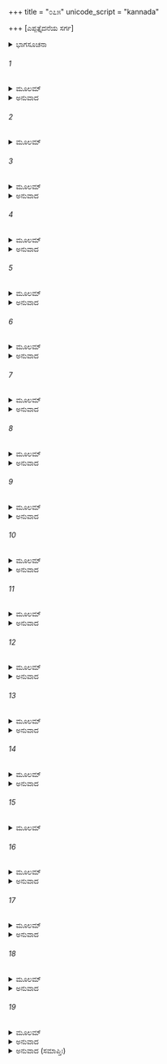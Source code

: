 +++
title = "೦೭೫"
unicode_script = "kannada"

+++
[ಎಪ್ಪತ್ತೈದನೆಯ ಸರ್ಗ]



<details><summary>ಭಾಗಸೂಚನಾ</summary>

ದುಷ್ಕರ್ಮಿಗಳನ್ನು ಹುಡುಕಲು ಪುಷ್ಪಕವಿಮಾನದಿಂದ ರಾಜ್ಯದ ಎಲ್ಲೆಡೆಗಳಲ್ಲಿಯೂ ಶ್ರೀರಾಮನ ಸಂಚಾರ, ಎಲ್ಲೆಡೆ ಸತ್ಕರ್ಮಿಗಳನ್ನೇ ಕಂಡು, ದಕ್ಷಿಣ ದಿಕ್ಕಿನಲ್ಲಿ ಪ್ರಯಾಣ ಮಾಡುತ್ತಾ ಶೂದ್ರತಪಸ್ವಿಯೊಬ್ಬನ ಬಳಿಗೆ ಹೋದುದು
</details>

###### 1


<details><summary>ಮೂಲಮ್</summary>

ನಾರದಸ್ಯ ತು ತದ್ವಾಕ್ಯಂಶ್ರುತ್ವಾಮೃತಮಯಂ ಯಥಾ ।  
ಪ್ರಹರ್ಷಮತುಲಂ ಲೇಭೇ ಲಕ್ಷ್ಮಣಂ ಚೇದಮಬ್ರವೀತ್ ॥
</details>

<details><summary>ಅನುವಾದ</summary>

ನಾರದರ ಅಮೃತಮಯ ಮಾತುಗಳನ್ನು ಕೇಳಿ ಶ್ರೀರಾಮನಿಗೆ ಅಪಾರ ಆನಂದ ಪ್ರಾಪ್ತವಾಗಿ, ಲಕ್ಷ್ಮಣನಲ್ಲಿ ಈ ಪ್ರಕಾರ ಹೇಳಿದನು.॥1॥
</details>

###### 2


<details><summary>ಮೂಲಮ್</summary>

ಗಚ್ಛ ಸೌಮ್ಯ ದ್ವಿಜಶ್ರೇಷ್ಠಂ ಸಮಾಶ್ವಾಸಯ ಸುವ್ರತ ।  
ಬಾಲಸ್ಯ ಚ ಶರೀರಂ ತತ್ತೈಲದ್ರೋಣ್ಯಾಂ ನಿಧಾಪಯ ॥
</details>

###### 3


<details><summary>ಮೂಲಮ್</summary>

ಗಂಧೈಶ್ಚ ಪರಮೋದಾರೈಸ್ತೈಲೈಶ್ಚ ಸುಸುಗಂಧಿಭಿಃ ।  
ಯಥಾ ನ ಕ್ಷೀಯತೇ ಬಾಲಸ್ತಥಾ ಸೌಮ್ಯ ವಿಧೀಯತಾಮ್ ॥
</details>

<details><summary>ಅನುವಾದ</summary>

ಸೌಮ್ಯ ! ಹೋಗು, ಸುವ್ರತನಾದ ಆ ಬ್ರಾಹ್ಮಣನಿಗೆ ಸಾಂತ್ವನಪಡಿಸಿ, ಅವನ ಬಾಲಕನ ಶರೀರವನ್ನು ಉತ್ತಮ ಸುಗಂಧಯುಕ್ತ ಎಣ್ಣೆ ತುಂಬಿದ ಮರದ ದೋಣಿಯಲ್ಲಿ ಮುಳುಗಿಸಿ ಇಡಿಸು. ಅದರಿಂದ ಬಾಲಕನ ಶರೀರ ವಿಕೃತ ಅಥವಾ ನಾಶವಾಗದಂತೆ ವ್ಯವಸ್ಥೆ ಮಾಡು.॥2-3॥
</details>

###### 4


<details><summary>ಮೂಲಮ್</summary>

ಯಥಾ ಶರೀರೋ ಬಾಲಸ್ಯ ಗುಪ್ತಃ ಸನ್ ಶಿಷ್ಟ ಕರ್ಮಣಃ ।  
ವಿಪತ್ತಿಃ ಪರಿಭೇದೋ ವಾ ನ ಭವೇಚ್ಚ ತಥಾ ಕುರು ॥
</details>

<details><summary>ಅನುವಾದ</summary>

ಶುಭಕರ್ಮ ಮಾಡುವ ಈ ಬಾಲಕನ ಶರೀರವು ಸುರಕ್ಷಿತವಾಗಿದ್ದು, ನಾಶವಾಗದಂತೆ ನೋಡಿಕೋ.॥4॥
</details>

###### 5


<details><summary>ಮೂಲಮ್</summary>

ಏವಂ ಸಂದಿಶ್ಯ ಕಾಕುತ್ಸ್ಥೋ ಲಕ್ಷ್ಮಣಂ ಶುಭಲಕ್ಷಣಮ್ ।  
ಮನಸಾ ಪುಷ್ಪಕಂ ದಧ್ಯಾವಾಗಚ್ಛೇತಿ ಮಹಾಯಶಾಃ ॥
</details>

<details><summary>ಅನುವಾದ</summary>

ಶುಭಲಕ್ಷಣ ಲಕ್ಷ್ಮಣನಿಗೆ ಹೀಗೆ ಹೇಳಿ ಮಹಾಯಶಸ್ವೀ ಶ್ರೀರಘುನಾಥನು ಮನಸ್ಸಿನಲ್ಲಿ ಪುಷ್ಪಕವಿಮಾನವನ್ನು ನೆನೆದು ಹೇಳಿದನು - ಬಂದು ಬಿಡು.॥5॥
</details>

###### 6


<details><summary>ಮೂಲಮ್</summary>

ಇಂಗಿತಂ ಸ ತು ವಿಜ್ಞಾಯ ಪುಷ್ಪಕೋ ಹೇಮಭೂಷಿತಃ ।  
ಆಜಗಾಮ ಮುಹೂರ್ತೇನ ಸಮೀಪೇ ರಾಘವಸ್ಯ ವೈ ॥
</details>

<details><summary>ಅನುವಾದ</summary>

ಶ್ರೀರಾಮಚಂದ್ರನ ಅಭಿಪ್ರಾಯ ತಿಳಿದು ಸುವರ್ಣಭೂಷಿತ ಪುಷ್ಪಕವಿಮಾನವು ಒಂದೇ ಮುಹೂರ್ತದಲ್ಲಿ ಅವನ ಬಳಿಗೆ ಬಂದು ಬಿಟ್ಟಿತು.॥6॥
</details>

###### 7


<details><summary>ಮೂಲಮ್</summary>

ಸೋಽಬ್ರವೀತ್ಪ್ರಣತೋ ಭೂತ್ವಾ ಅಯಮಸ್ಮಿ ನರಾಧಿಪ ।  
ವಶ್ಯಸ್ತವ ಮಹಾಬಾಹೋ ಕಿಂಕರಃ ಸಮುಪಸ್ಥಿತಃ ॥
</details>

<details><summary>ಅನುವಾದ</summary>

ಬಂದು ನತಮಸ್ತಕವಾಗಿ ಹೇಳಿತು - ನರೇಶ್ವರ! ಇದೋ ನಾನು ಬಂದಿದ್ದೇನೆ. ಮಹಾಬಾಹೋ! ನಾನು ಸದಾ ನಿಮ್ಮ ಅಧೀನದಲ್ಲಿರುವ ಕಿಂಕರನಾಗಿದ್ದೇನೆ. ನಿಮ್ಮ ಸೇವೆಯಲ್ಲಿ ಉಪಸ್ಥಿತನಾಗಿದ್ದೇನೆ.॥7॥
</details>

###### 8


<details><summary>ಮೂಲಮ್</summary>

ಭಾಷಿತಂ ರುಚಿರಂ ಶ್ರುತ್ವಾ ಪುಷ್ಪಕಸ್ಯ ನರಾಧಿಪಃ ।  
ಅಭಿವಾದ್ಯ ಮಹರ್ಷೀನ್ಸ ವಿಮಾನಂ ಸೋಽಧ್ಯರೋಹತ ॥
</details>

<details><summary>ಅನುವಾದ</summary>

ಪುಷ್ಪಕ ವಿಮಾನದ ಈ ಮನೋಹರ ಮಾತನ್ನು ಕೇಳಿ ಮಹಾರಾಜ ಶ್ರೀರಾಮನು ಮಹರ್ಷಿಗಳಿಗೆ ಪ್ರಣಾಮ ಮಾಡಿ, ಆ ವಿಮಾನವನ್ನು ಹತ್ತಿದನು.॥8॥
</details>

###### 9


<details><summary>ಮೂಲಮ್</summary>

ಧನುರ್ಗೃಹೀತ್ವಾ ತೂಣೀಂ ಚ ಖಡ್ಗಂ ಚ ರುಚಿರಪ್ರಭಮ್ ।  
ನಿಕ್ಷಿಪ್ಯ ನಗರೇ ಚೇತೌಸೌಮಿತ್ರಿಭರತಾವುಭೌ ॥
</details>

<details><summary>ಅನುವಾದ</summary>

ಅವನು ಧನುಷ್ಯ, ಬಾಣಗಳು ತುಂಬಿದ ಎರಡು ಬತ್ತಳಿಕೆ ಮತ್ತು ಒಂದು ಹೊಳೆಯುತ್ತಿರುವ ಖಡ್ಗವನ್ನು ಕೈಲೆತ್ತಿಕೊಂಡು, ಲಕ್ಷ್ಮಣ, ಭರತರನ್ನು ನಗರ ರಕ್ಷಣೆಗೆ ನಿಯಮಿಸಿ, ಅಲ್ಲಿಂದ ಹೊರಟನು.॥9॥
</details>

###### 10


<details><summary>ಮೂಲಮ್</summary>

ಪ್ರಾರ್ಯಾಪ್ರತೀಚೀಂ ಹರಿತಂ ವಿಚಿನ್ವಂಶ್ಚ ತತಸ್ತತಃ ।  
ಉತ್ತರಾಮಗಮಚ್ಛ್ರೀಮಾಂದಿಶಂ ಹಿಮವತಾವೃತಾಮ್ ॥
</details>

<details><summary>ಅನುವಾದ</summary>

ಶ್ರೀಮಾನ್ ರಾಮನು ಮೊದಲು ಅತ್ತ-ಇತ್ತ ಹುಡುಕುತ್ತಾ ಪಶ್ಚಿಮ ದಿಕ್ಕಿಗೆ ಹೋದನು. ಮತ್ತೆ ಹಿಮಾಲಯ ಆವೃತವಾದ ಉತ್ತರ ದಿಕ್ಕಿಗೆ ಹೋದನು.॥10॥
</details>

###### 11


<details><summary>ಮೂಲಮ್</summary>

ಅಪಶ್ಯಮಾನಸ್ತತ್ರಾಪಿ ಸ್ವಲ್ಪಮಪ್ಯಥ ದುಷ್ಕೃತಮ್ ।  
ಪೂರ್ವಾಮಪಿ ದಿಶಂ ಸರ್ವಾಮಥಾಪಶ್ಯನ್ನರಾಧಿಪಃ ॥
</details>

<details><summary>ಅನುವಾದ</summary>

ಆ ಎರಡೂ ದಿಕ್ಕುಗಳಲ್ಲಿ ಎಲ್ಲಿಯೂ ಸ್ವಲ್ಪವೂ ದುಷ್ಕರ್ಮ ಕಂಡು ಬಂದಿಲ್ಲ. ಆಗ ನರೇಶ್ವರ ಶ್ರೀರಾಮನು ಪೂರ್ವದಿಕ್ಕನ್ನು ನಿರೀಕ್ಷಿಸಿದನು.॥11॥
</details>

###### 12


<details><summary>ಮೂಲಮ್</summary>

ಪ್ರವಿಶುದ್ಧ ಸಮಾಚಾರಾಮಾದರ್ಶತಲನಿರ್ಮಲಾಮ್ ।  
ಪುಷ್ಪಕಸ್ಥೋ ಮಹಾಬಾಹುಸ್ತದಾಪಶ್ಯನ್ನರಾಧಿಪಃ ॥
</details>

<details><summary>ಅನುವಾದ</summary>

ಪುಷ್ಪಕದಲ್ಲಿ ಕುಳಿತು ಮಹಾಬಾಹು ರಾಜಾ ಶ್ರೀರಾಮನು ಅಲ್ಲಿಯೂ ಶುದ್ಧ ಸದಾಚಾರ ಪಾಲನೆ ಆಗುತ್ತಿತ್ತು. ಆ ದಿಕ್ಕೂ ಕೂಡ ಕನ್ನಡಿಯಂತೆ ನಿರ್ಮಲವಾಗಿ ಕಂಡಿತು.॥12॥
</details>

###### 13


<details><summary>ಮೂಲಮ್</summary>

ದಕ್ಷಿಣಾಂ ದಿಶಮಾಕ್ರಾಮತ್ತತೋರಾಜರ್ಷಿನಂದನಃ ।  
ಶೈವಲಸ್ಯೋತ್ತರೇ ಪಾರ್ಶ್ವೇ ದದರ್ಶ ಸುಮಹತ್ಸರಃ ॥
</details>

<details><summary>ಅನುವಾದ</summary>

ಆಗ ರಾಜರ್ಷಿನಂದನ ಶ್ರೀರಾಮನು ದಕ್ಷಿಣ ದಿಕ್ಕಿಗೆ ಹೋದನು. ಅಲ್ಲಿ ಶೈವಲ ಪರ್ವತದ ಉತ್ತರ ಭಾಗದಲ್ಲಿ ಒಂದು ಮಹಾಸರೋವರ ಕಂಡು ಬಂತು.॥13॥
</details>

###### 14


<details><summary>ಮೂಲಮ್</summary>

ತಸ್ಮಿನ್ಸರಸಿ ತಪ್ಯಂತಂ ತಾಪಸಂ ಸುಮಹತ್ತಪಃ ।  
ದದರ್ಶ ರಾಘವಃ ಶ್ರೀಮಾನ್ ಲಂಬಮಾನಮಧೋಮುಖಮ್ ॥
</details>

<details><summary>ಅನುವಾದ</summary>

ಆ ಸರೋವರದ ತೀರದಲ್ಲಿ ಒಬ್ಬ ತಪಸ್ವೀ ಭಾರೀ ತಪಸ್ಸು ಮಾಡುತ್ತಿದ್ದನು. ಅವನು ಕೆಳಮುಖವಾಗಿ ನೇತಾಡುತ್ತಿದ್ದನು. ಶ್ರೀರಾಮನು ಅವನನ್ನು ನೋಡಿದನು.॥14॥
</details>

###### 15


<details><summary>ಮೂಲಮ್</summary>

ರಾಘವಸ್ತಮುಪಾಗಮ್ಯ ತಪ್ಯಂತಂ ತಪ ಉತ್ತಮಮ್ ।  
ಉವಾಚ ಚ ನೃಪೋ ವಾಕ್ಯಂ ಧನ್ಯಸ್ತ್ವಮಸಿ ಸುವ್ರತ ॥
</details>

###### 16


<details><summary>ಮೂಲಮ್</summary>

ಕಸ್ಯಾಂ ಯೋನ್ಯಾಂ ತಪೋವೃದ್ಧ ವರ್ತಸೇದೃಢವಿಕ್ರಮ ।  
ಕೌತೂಹಲಾತ್ತ್ವಾಂ ಪೃಚ್ಛಾಮಿ ರಾಮೋ ದಾಶರಥಿರ್ಹ್ಯಹಮ್ ॥
</details>

<details><summary>ಅನುವಾದ</summary>

ನೋಡಿ ರಾಜಾ ಶ್ರೀರಘುನಾಥನು ಉಗ್ರತಪಸ್ಸು ಮಾಡುತ್ತಿರುವ ಆ ತಪಸ್ವಿಯ ಬಳಿಗೆ ಹೋದನು ಹಾಗೂ ನುಡಿದನು - ಉತ್ತಮ ವ್ರತವನ್ನು ಪಾಲಿಸುವ ತಾಪಸನೇ ! ನೀನು ಧನ್ಯನಾಗಿರುವೆ. ತಪಸ್ಸಿನಲ್ಲಿ ನಿಷ್ಣಾತನಾದ ಪರಾಕ್ರಮಿ ಪುರುಷನೇ! ನೀನು ಯಾವ ಜಾತಿಯಲ್ಲಿ ಹುಟ್ಟಿರುವೆ? ನಾನು ದಶರಥಕುಮಾರ ರಾಮನು ನಿನ್ನ ಪರಿಚಯ ತಿಳಿಯಲು ಕುತೂಹಲಿಯಾಗಿ ಇದನ್ನು ಕೇಳುತ್ತಿದ್ದೇನೆ.॥15-16॥
</details>

###### 17


<details><summary>ಮೂಲಮ್</summary>

ಕೋಽರ್ಥೋ ಮನೀಷಿತಸ್ತುಭ್ಯಂ ಸ್ವರ್ಗಲಾಭೋಽಪರೋಽಥವಾ ।  
ವರಾಶ್ರಯೋ ಯದರ್ಥಂ ತ್ವಂ ತಪಸ್ಯನ್ಯೈಃ ಸುದುಶ್ಚರಮ್ ॥
</details>

<details><summary>ಅನುವಾದ</summary>

ನಿನಗೆ ಯಾವ ವಸ್ತುವನ್ನು ಪಡೆಯಲು ಇಚ್ಛೆ ಇದೆ? ತಪಸ್ಸಿನಿಂದ ಸಂತುಷ್ಟವಾದ ದೇವತೆಯಲ್ಲಿ ವರವಾಗಿ ನೀನು ಏನನ್ನು ಪಡೆಯಲು ಬಯಸುವೆ? ಸ್ವರ್ಗ ಅಥವಾ ಬೇರೆ ವಸ್ತು? ಯಾವ ಪದಾರ್ಥಕ್ಕಾಗಿ ಬೇರೆಯವರಿಗೆ ದುಷ್ಕರವಾದ ಇಂತಹ ಕಠೋರ ತಪಸ್ಸು ಮಾಡುತ್ತಿರುವೆ.॥17॥
</details>

###### 18


<details><summary>ಮೂಲಮ್</summary>

ಯಮಾಶ್ರಿತ್ಯ ತಪಸ್ತಪ್ತಂ ಶ್ರೋತುಮಿಚ್ಛಾಮಿ ತಾಪಸ ।  
ಬ್ರಾಹ್ಮಣೋ ವಾಸಿ ಭದ್ರಂ ತೇ ಕ್ಷತ್ರಿಯೋ ವಾಸಿ ದುರ್ಜಯಃ ।  
ವೈಶ್ಯಸ್ತೃತೀಯವರ್ಣೋ ವಾ ಶೂದ್ರೋ ವಾಸತ್ಯವಾಗ್ಭವ ॥
</details>

<details><summary>ಅನುವಾದ</summary>

ತಾಪಸನೇ! ಯಾವ ವಸ್ತುವಿಗಾಗಿ ನೀನು ತಪಸ್ಸಿಗೆ ತೊಡಗಿರುವೆಯೋ ಅದನ್ನು ಕೇಳಲು ನಾನು ಬಯಸುತ್ತಿದ್ದೇನೆ. ಅಲ್ಲದೆ ನೀನು ಬ್ರಾಹ್ಮಣನೋ ಅಥವಾ ದುರ್ಜಯ ಕ್ಷತ್ರಿಯನೋ ಅದನ್ನು ತಿಳಿಸು. ಮೂರನೆಯ ವರ್ಣದ ವೈಶ್ಯನೋ, ಶೂದ್ರನೋ? ಸರಿಯಾಗಿ ತಿಳಿಸು. ನಿನಗೆ ಒಳ್ಳೆಯದಾಗಲಿ.॥18॥
</details>

###### 19


<details><summary>ಮೂಲಮ್</summary>

ಇತ್ಯೇವಮುಕ್ತಃ ಸ ನರಾಧಿಪೇನ  
ಅವಾಕ್ಶಿರಾ ದಾಶರಥಾಯ ತಸ್ಮೈ ।  
ಉವಾಚ ಜಾತಿಂ ನೃಪಪುಂಗವಾಯ  
ಯತ್ಕಾರಣಂ ಚೈವ ತಪಃಪ್ರಯತ್ನಃ ॥
</details>

<details><summary>ಅನುವಾದ</summary>

ಮಹಾರಾಜ ಶ್ರೀರಾಮನು ಹೀಗೆ ಕೇಳಿದಾಗ ತಲೆಕೆಳಗಾಗಿ ನೇತಾಡುತ್ತಿರುವ ಆತಪಸ್ವಿಯು ಆ ನೃಪಶ್ರೇಷ್ಠ ದಶರಥನಂದನ ಶ್ರೀರಾಮನಲ್ಲಿ ತನ್ನ ಜಾತಿಯ ಪರಿಚಯ ಕೊಟ್ಟು, ಯಾವ ಉದ್ದೇಶದಿಂದ ಅವನು ತಪಸ್ಸಿಗಾಗಿ ಪ್ರಯತ್ನಿಸುತ್ತಿದ್ದನೋ, ಅದನ್ನು ತಿಳಿಸಿದನು.॥19॥
</details>

<details><summary>ಅನುವಾದ (ಸಮಾಪ್ತಿಃ)</summary>

ಶ್ರೀವಾಲ್ಮೀಕಿ ವಿರಚಿತ ಆರ್ಷರಾಮಾಯಣ ಆದಿಕಾವ್ಯದ ಉತ್ತರ ಕಾಂಡದಲ್ಲಿ ಎಪ್ಪತ್ತೈದನೆಯ ಸರ್ಗ ಪೂರ್ಣವಾಯಿತು. ॥75॥
</details>
